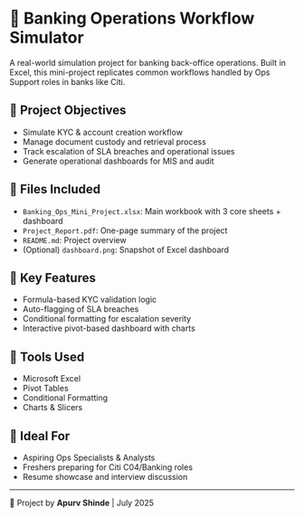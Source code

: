# 🏦 Banking Operations Workflow Simulator

A real-world simulation project for banking back-office operations. Built in Excel, this mini-project replicates common workflows handled by Ops Support roles in banks like Citi.

## 📌 Project Objectives
- Simulate KYC & account creation workflow
- Manage document custody and retrieval process
- Track escalation of SLA breaches and operational issues
- Generate operational dashboards for MIS and audit

## 📁 Files Included
- `Banking_Ops_Mini_Project.xlsx`: Main workbook with 3 core sheets + dashboard
- `Project_Report.pdf`: One-page summary of the project
- `README.md`: Project overview
- (Optional) `dashboard.png`: Snapshot of Excel dashboard

## 🧠 Key Features
- Formula-based KYC validation logic
- Auto-flagging of SLA breaches
- Conditional formatting for escalation severity
- Interactive pivot-based dashboard with charts

## 🧰 Tools Used
- Microsoft Excel
- Pivot Tables
- Conditional Formatting
- Charts & Slicers

## 📌 Ideal For
- Aspiring Ops Specialists & Analysts
- Freshers preparing for Citi C04/Banking roles
- Resume showcase and interview discussion

------------------------------------------------

📅 Project by **Apurv Shinde** | July 2025
